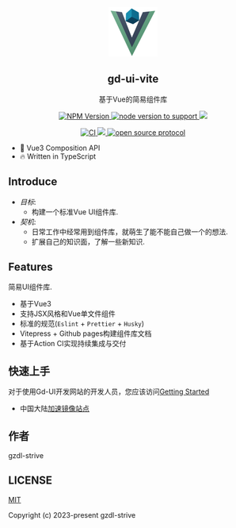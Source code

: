 <p align="center">
  <img width="100" src="./public/logo.png" alt="Vue logo">
</p>

<h2 align="center">gd-ui-vite</h2>

<p align="center">基于Vue的简易组件库</p>

<p align="center">
  <a href="https://www.npmjs.com/package/gd-ui-vite">
    <img src="https://img.shields.io/npm/v/gd-ui-vite?color=5a9cf8&amp;label=npm" alt="NPM Version">
  </a>
  <a href="https://github.com/gzdl-strive/gzdl-admin">
    <img src="https://img.shields.io/badge/node-%20%3E%3D%2016-47c219" alt="node version to support" />
  </a>
  <a href="https://www.npmjs.com/package/gd-ui-vite">
    <img src="https://img.shields.io/npm/dm/gd-ui-vite.svg" />
  </a>
</p>

<p align="center">
  <a href="https://github.com/gzdl-strive/gzdl-admin/actions/workflows/main.yml">
    <img src="https://github.com/gzdl-strive/gzdl-admin/actions/workflows/main.yml/badge.svg?branch=main" alt="CI" style="max-width: 100%;" />
  </a>
  <a href="https://codecov.io/gh/gzdl-strive/gzdl-admin" > 
    <img src="https://codecov.io/gh/gzdl-strive/gzdl-admin/graph/badge.svg?token=WVS2WCMX42"/> 
  </a>
  <a href="https://github.com/gzdl-strive/gzdl-admin/blob/main/LICENSE">
    <img src="https://img.shields.io/github/license/gzdl-strive/gzdl-admin" alt="open source protocol" />
  </a>
</p>

- 🎸 Vue3 Composition API
- 🔥 Written in TypeScript

## Introduce
- *目标*:
  - 构建一个标准Vue UI组件库.
- *契机*:
  - 日常工作中经常用到组件库，就萌生了能不能自己做一个的想法.
  - 扩展自己的知识面，了解一些新知识.

## Features

简易UI组件库.

- 基于Vue3
- 支持JSX风格和Vue单文件组件
- 标准的规范(`Eslint` + `Prettier` + `Husky`)
- Vitepress + Github pages构建组件库文档
- 基于Action CI实现持续集成与交付

## 快速上手
对于使用Gd-UI开发网站的开发人员，您应该访问[Getting Started](https://gzdl-strive.github.io/gzdl-admin/)

- 中国大陆[加速镜像站点](https://gzdl-strive.github.io/gzdl-admin/)

## 作者
gzdl-strive

## LICENSE
[MIT](https://github.com/gzdl-strive/gzdl-admin/blob/main/LICENSE)

Copyright (c) 2023-present gzdl-strive